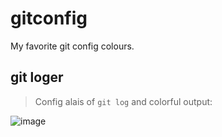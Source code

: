 # gitconfig
My favorite git config colours.

## git loger
> Config alais of `git log` and colorful output:

![image](https://cloud.githubusercontent.com/assets/7112075/23444458/3106538c-fe70-11e6-8915-4e8192c21e53.png)
